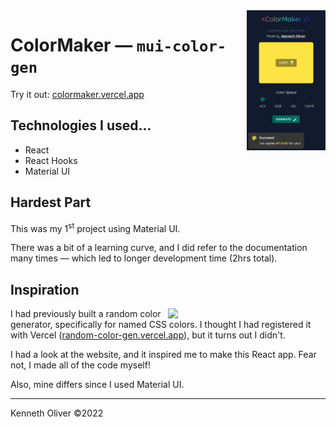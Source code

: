 <img src="preview_Chrome_iPhone_SE.png" width="25%" align="right" />

# ColorMaker — `mui-color-gen`

Try it out: [colormaker.vercel.app](https://colormaker.vercel.app)

## Technologies I used...
* React
* React Hooks
* Material UI

## Hardest Part
This was my 1<sup>st</sup> project using Material UI.

There was a bit of a learning curve, and I did refer to the documentation many times — which led to longer development time (2hrs total).

## Inspiration

<img src="https://user-images.githubusercontent.com/70860732/155218584-4a63ba0f-6557-40de-8b89-f88691aa7709.png" width="50%" align="right" />

I had previously built a random color generator, specifically for named CSS colors. I thought I had registered it with Vercel ([random-color-gen.vercel.app](https://random-color-gen.vercel.app)), but it turns out I didn't.

I had a look at the website, and it inspired me to make this React app. Fear not, I made all of the code myself!

Also, mine differs since I used Material UI. 

---
Kenneth Oliver ©2022
